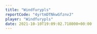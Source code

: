 ```yaml
---
title: "Windfurypls"
reportCode: "4yrtmDTNkwGfznvJ"
player: "Windfurypls"
date: 2021-10-10T19:09:02.718000+00:00
---
```

